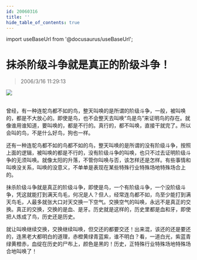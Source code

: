 ```yaml
---
id: 20060316
title: ''
hide_table_of_contents: true
---
```


import useBaseUrl from '@docusaurus/useBaseUrl';

# 抹杀阶级斗争就是真正的阶级斗争！

> 2006/3/16 11:29:13

<div style={{textAlign: 'center'}}>
<img src={useBaseUrl('https://crustipfs.info/ipfs/QmXSnds2BF97yuZwYAMLwrpjQcuPcm22WGsFmBJfWFTEUM/confucius/20060316/1.jpeg')} /><br/><br/>
</div>

曾经，有一种连鸵鸟都不如的鸟，整天叫唤的是所谓的阶级斗争，一般，被叫唤的，都是不大放心的。即使是鸟，也不会整天去叫唤“鸟是鸟”来证明鸟的存在。就像谁用谁知道，要叫唤的，都是不行的。真行的，都不叫唤，直接干就完了。所以会叫的鸟，不是什么好鸟，狗也一样。

还有一种连鸵鸟都不如的鸟都不如的鸟，整天叫唤的是所谓的没有阶级斗争，按照上面的逻辑，被叫唤的都是不行的，没有阶级斗争的叫唤，也只不过去证明阶级斗争的无须叫唤。就像太阳的升落，不管你叫唤与否，该怎样还是怎样。有些事情和叫唤没关系，叫唤的没意义，不单单是表现在某些特殊行业特殊场地特殊场合上的。

抹杀阶级斗争就是真正的阶级斗争，即使是鸟，一个有阶级斗争，一个没阶级斗争，凭这就能打到满天鸟毛，何况是人？但人，经常连鸟都不如，鸟至少能打到满天鸟毛，人最多就张大口对天交换一下空气。交换空气的叫唤，永远不是真正的交换。真正的交换，交换的是血、是牙。历史就是这样的，历史里都是血和牙，即使把人炼成了鸟，历史还是历史。

就让叫唤继续交换，交换继续叫唤，但交还的都要交还！出来混，该还的还是要还的，连黑老大都明白的道理，赤橙黄绿青蓝紫，谁不明白？看，一道白光，紫蓝青绿黄橙赤，血绽在历史的尸布上，颜色是黑的！历史，正特殊行业特殊场地特殊场合地叫唤了！